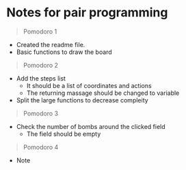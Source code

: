 # Notes for pair programming

> Pomodoro 1

- Created the readme file.
- Basic functions to draw the board

> Pomodoro 2

- Add the steps list
  - It should be a list of coordinates and actions
  - The returning massage should be changed to variable
- Split the large functions to decrease compleity

> Pomodoro 3

- Check the number of bombs around the clicked field
  - The field should be empty

> Pomodoro 4

- Note


